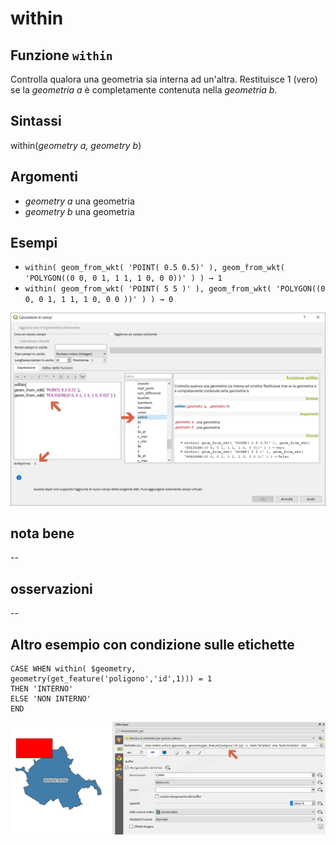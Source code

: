 # within

## Funzione `within`

Controlla qualora una geometria sia interna ad un'altra. Restituisce 1 \(vero\) se la _geometria a_ è completamente contenuta nella _geometria b_.

## Sintassi

within\(_geometry a, geometry b_\)

## Argomenti

* _geometry a_ una geometria
* _geometry b_ una geometria

## Esempi

* `within( geom_from_wkt( 'POINT( 0.5 0.5)' ), geom_from_wkt( 'POLYGON((0 0, 0 1, 1 1, 1 0, 0 0))' ) ) → 1`
* `within( geom_from_wkt( 'POINT( 5 5 )' ), geom_from_wkt( 'POLYGON((0 0, 0 1, 1 1, 1 0, 0 0 ))' ) ) → 0`

![](../../../.gitbook/assets/within1.png)

## nota bene

--

## osservazioni

--

## Altro esempio con condizione sulle etichette

```text
CASE WHEN within( $geometry,
geometry(get_feature('poligono','id',1))) = 1
THEN 'INTERNO'
ELSE 'NON INTERNO'
END
```

![](../../../.gitbook/assets/within2%20%281%29.png)

